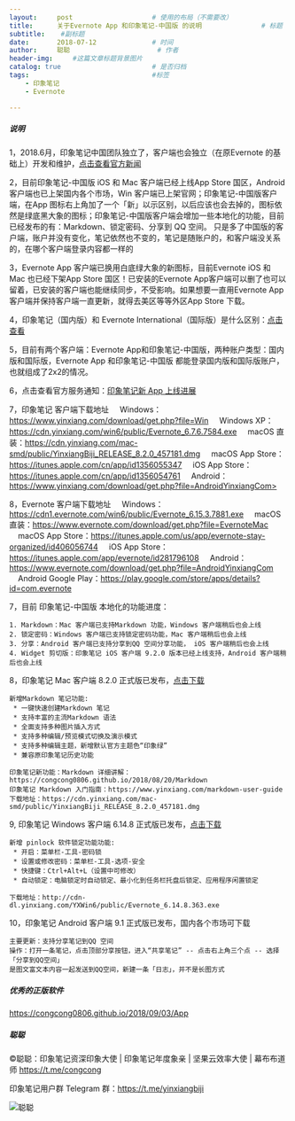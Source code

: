 ```yaml
---
layout:     post                    # 使用的布局（不需要改）
title:      关于Evernote App 和印象笔记-中国版 的说明               # 标题 
subtitle:    #副标题
date:       2018-07-12              # 时间
author:     聪聪                      # 作者
header-img:     #这篇文章标题背景图片
catalog: true                       # 是否归档
tags:                               #标签
    - 印象笔记
    - Evernote

---
```


##### 说明
1，2018.6月，印象笔记中国团队独立了，客户端也会独立（在原Evernote 的基础上）开发和维护，[点击查看官方新闻](https://www.yinxiang.com/blog/blog/2018/06/06/evernote-an-independent-internet-enterprise/)

2，目前印象笔记-中国版 iOS 和 Mac 客户端已经上线App Store 国区，Android 客户端也已上架国内各个市场，Win 客户端已上架官网；印象笔记-中国版客户端，在App 图标右上角加了一个「新」以示区别，以后应该也会去掉的，图标依然是绿底黑大象的图标；印象笔记-中国版客户端会增加一些本地化的功能，目前已经发布的有：Markdown、锁定密码、分享到 QQ 空间。
只是多了中国版的客户端，账户并没有变化，笔记依然也不变的，笔记是随账户的，和客户端没关系的，在哪个客户端登录内容都一样的

3，Evernote App 客户端已换用白底绿大象的新图标，目前Evernote iOS 和 Mac 也已经下架App Store 国区！已安装的Evernote App客户端可以删了也可以留着，已安装的客户端也能继续同步，不受影响。如果想要一直用Evernote App 客户端并保持客户端一直更新，就得去美区等等外区App Store 下载。

4，印象笔记（国内版）和 Evernote International（国际版）是什么区别：[点击查看](https://congcong0806.github.io/2018/04/24/evernote-yinxiang/)

5，目前有两个客户端：Evernote App和印象笔记-中国版，两种账户类型：国内版和国际版，Evernote App 和印象笔记-中国版 都能登录国内版和国际版账户，也就组成了2x2的情况。

6，点击查看官方服务通知：[印象笔记新 App 上线进展](https://www.yinxiang.com/blog/blog/category/news/)

7，印象笔记 客户端下载地址
&nbsp;&nbsp;&nbsp;&nbsp;Windows：<https://www.yinxiang.com/download/get.php?file=Win>
&nbsp;&nbsp;&nbsp;&nbsp;Windows XP：<https://cdn.yinxiang.com/win6/public/Evernote_6.7.6.7584.exe>
&nbsp;&nbsp;&nbsp;&nbsp;macOS 直装：<https://cdn.yinxiang.com/mac-smd/public/YinxiangBiji_RELEASE_8.2.0_457181.dmg>
&nbsp;&nbsp;&nbsp;&nbsp;macOS App Store：<https://itunes.apple.com/cn/app/id1356055347>
&nbsp;&nbsp;&nbsp;&nbsp;iOS App Store：<https://itunes.apple.com/cn/app/id1356054761>
&nbsp;&nbsp;&nbsp;&nbsp;Android：https://www.yinxiang.com/download/get.php?file=AndroidYinxiangCom>
	 
8，Evernote 客户端下载地址
&nbsp;&nbsp;&nbsp;&nbsp;Windows：<https://cdn1.evernote.com/win6/public/Evernote_6.15.3.7881.exe>
&nbsp;&nbsp;&nbsp;&nbsp;macOS 直装：<https://www.evernote.com/download/get.php?file=EvernoteMac>
&nbsp;&nbsp;&nbsp;&nbsp;macOS App Store：<https://itunes.apple.com/us/app/evernote-stay-organized/id406056744>
&nbsp;&nbsp;&nbsp;&nbsp;iOS App Store：<https://itunes.apple.com/app/evernote/id281796108>
&nbsp;&nbsp;&nbsp;&nbsp;Android：<https://www.evernote.com/download/get.php?file=AndroidYinxiangCom>
&nbsp;&nbsp;&nbsp;&nbsp;Android Google Play：<https://play.google.com/store/apps/details?id=com.evernote>

7，目前 印象笔记-中国版 本地化的功能进度：

	1. Markdown：Mac 客户端已支持Markdown 功能，Windows 客户端稍后也会上线
	2. 锁定密码：Windows 客户端已支持锁定密码功能，Mac 客户端稍后也会上线
	3. 分享：Android 客户端已支持分享到QQ 空间分享功能， iOS 客户端稍后也会上线
	4. Widget 剪切版：印象笔记 iOS 客户端 9.2.0 版本已经上线支持，Android 客户端稍后也会上线

8，印象笔记 Mac 客户端 8.2.0 正式版已发布，[点击下载](https://cdn.yinxiang.com/mac-smd/public/YinxiangBiji_RELEASE_8.2.0_457181.dmg)

	新增Markdown 笔记功能:
	 * 一键快速创建Markdown 笔记
	 * 支持丰富的主流Markdown 语法
	 * 全面支持多种图片插入方式
	 * 支持多种编辑/预览模式切换及演示模式
	 * 支持多种编辑主题，新增默认官方主题色“印象绿”
	 * 兼容原印象笔记历史功能

	印象笔记新功能：Markdown 详细讲解：https://congcong0806.github.io/2018/08/20/Markdown
	印象笔记 Markdown 入门指南：https://www.yinxiang.com/markdown-user-guide
	下载地址：https://cdn.yinxiang.com/mac-smd/public/YinxiangBiji_RELEASE_8.2.0_457181.dmg

9, 印象笔记 Windows 客户端 6.14.8 正式版已发布，[点击下载](http://cdn-dl.yinxiang.com/YXWin6/public/Evernote_6.14.8.363.exe)

	新增 pinlock 软件锁定功能功能:
	 * 开启：菜单栏-工具-密码锁
	 * 设置或修改密码：菜单栏-工具-选项-安全
	 * 快捷键：Ctrl+Alt+L（设置中可修改）
	 * 自动锁定：电脑锁定时自动锁定、最小化到任务栏托盘后锁定、应用程序闲置锁定

	下载地址：http://cdn-dl.yinxiang.com/YXWin6/public/Evernote_6.14.8.363.exe

10，印象笔记 Android 客户端 9.1 正式版已发布，国内各个市场可下载

	主要更新：支持分享笔记到QQ 空间
	操作：打开一条笔记，点击顶部分享按钮，进入“共享笔记” -- 点击右上角三个点 -- 选择「分享到QQ空间」
	是图文富文本内容一起发送到QQ空间，新建一条「日志」，并不是长图方式

##### 优秀的正版软件
<https://congcong0806.github.io/2018/09/03/App>

##### 聪聪
&copy;聪聪：印象笔记资深印象大使 | 印象笔记年度象亲 | 坚果云效率大使 | 幕布布道师 <https://t.me/congcong>

印象笔记用户群 Telegram 群：<https://t.me/yinxiangbiji>

![聪聪](https://i.v2ex.co/V7w7q6W8.png)
